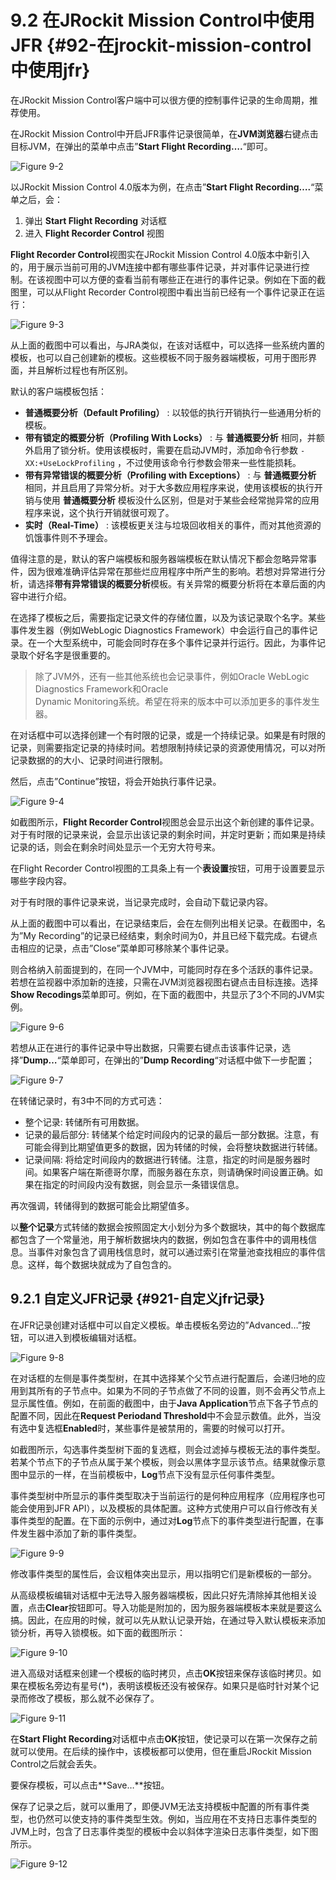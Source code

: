 # 9.2 在JRockit Mission Control中使用JFR {#92-在jrockit-mission-control中使用jfr}

在JRockit Mission Control客户端中可以很方便的控制事件记录的生命周期，推荐使用。

在JRockit Mission Control中开启JFR事件记录很简单，在**JVM浏览器**右键点击目标JVM，在弹出的菜单中点击”**Start Flight Recording….**“即可。

![](../images/9-2.jpg "Figure 9-2")

以JRockit Mission Control 4.0版本为例，在点击”**Start Flight Recording….**“菜单之后，会：

1. 弹出
   **Start Flight Recording**
   对话框
2. 进入
   **Flight Recorder Control**
   视图

**Flight Recorder Control**视图实在JRockit Mission Control 4.0版本中新引入的，用于展示当前可用的JVM连接中都有哪些事件记录，并对事件记录进行控制。在该视图中可以方便的查看当前有哪些正在进行的事件记录。例如在下面的截图里，可以从Flight Recorder Control视图中看出当前已经有一个事件记录正在运行：

![](../images/9-3.jpg "Figure 9-3")

从上面的截图中可以看出，与JRA类似，在该对话框中，可以选择一些系统内置的模板，也可以自己创建新的模板。这些模板不同于服务器端模板，可用于图形界面，并且解析过程也有所区别。

默认的客户端模板包括：

* **普通概要分析（Default Profiling）**
  : 以较低的执行开销执行一些通用分析的模板。
* **带有锁定的概要分析（Profiling With Locks）**
  : 与
  **普通概要分析**
  相同，并额外启用了锁分析。使用该模板时，需要在启动JVM时，添加命令行参数
  `-XX:+UseLockProfiling`
  ，不过使用该命令行参数会带来一些性能损耗。
* **带有异常错误的概要分析（Profiling with Exceptions）**
  : 与
  **普通概要分析**
  相同，并且启用了异常分析。对于大多数应用程序来说，使用该模板的执行开销与使用
  **普通概要分析**
  模板没什么区别，但是对于某些会经常抛异常的应用程序来说，这个执行开销就很可观了。
* **实时（Real-Time）**
  : 该模板更关注与垃圾回收相关的事件，而对其他资源的饥饿事件则不予理会。

值得注意的是，默认的客户端模板和服务器端模板在默认情况下都会忽略异常事件，因为很难准确评估异常在那些烂应用程序中所产生的影响。若想对异常进行分析，请选择**带有异常错误的概要分析**模板。有关异常的概要分析将在本章后面的内容中进行介绍。

在选择了模板之后，需要指定记录文件的存储位置，以及为该记录取个名字。某些事件发生器（例如WebLogic Diagnostics Framework）中会运行自己的事件记录。在一个大型系统中，可能会同时存在多个事件记录并行运行。因此，为事件记录取个好名字是很重要的。

> 除了JVM外，还有一些其他系统也会记录事件，例如Oracle WebLogic Diagnostics Framework和Oracle  
> Dynamic Monitoring系统。希望在将来的版本中可以添加更多的事件发生器。

在对话框中可以选择创建一个有时限的记录，或是一个持续记录。如果是有时限的记录，则需要指定记录的持续时间。若想限制持续记录的资源使用情况，可以对所记录数据的的大小、记录时间进行限制。

然后，点击”Continue”按钮，将会开始执行事件记录。

![](../images/9-4.jpg "Figure 9-4")

如截图所示，**Flight Recorder Control**视图总会显示出这个新创建的事件记录。对于有时限的记录来说，会显示出该记录的剩余时间，并定时更新；而如果是持续记录的话，则会在剩余时间处显示一个无穷大符号来。

在Flight Recorder Control视图的工具条上有一个**表设置**按钮，可用于设置要显示哪些字段内容。

对于有时限的事件记录来说，当记录完成时，会自动下载记录内容。

从上面的截图中可以看出，在记录结束后，会在左侧列出相关记录。在截图中，名为”My Recording”的记录已经结束，剩余时间为0，并且已经下载完成。右键点击相应的记录，点击”Close”菜单即可移除某个事件记录。

则合格纳入前面提到的，在同一个JVM中，可能同时存在多个活跃的事件记录。若想在监视器中添加新的连接，只需在JVM浏览器视图右键点击目标连接。选择**Show Recodings**菜单即可。例如，在下面的截图中，共显示了3个不同的JVM实例。

![](../images/9-6.jpg "Figure 9-6")

若想从正在进行的事件记录中导出数据，只需要右键点击该事件记录，选择”**Dump…**“菜单即可，在弹出的”**Dump Recording**“对话框中做下一步配置；

![](../images/9-7.jpg "Figure 9-7")

在转储记录时，有3中不同的方式可选：

* 整个记录: 转储所有可用数据。
* 记录的最后部分: 转储某个给定时间段内的记录的最后一部分数据。注意，有可能会得到比期望值更多的数据，因为转储的时候，会将整块数据进行转储。
* 记录间隔: 将给定时间段内的数据进行转储。注意，指定的时间是服务器时间。如果客户端在斯德哥尔摩，而服务器在东京，则请确保时间设置正确。如果在指定的时间段内没有数据，则会显示一条错误信息。

再次强调，转储得到的数据可能会比期望值多。

以**整个记录**方式转储的数据会按照固定大小划分为多个数据块，其中的每个数据库都包含了一个常量池，用于解析数据块内的数据，例如包含在事件中的调用栈信息。当事件对象包含了调用栈信息时，就可以通过索引在常量池查找相应的事件信息。这样，每个数据块就成为了自包含的。



## 9.2.1 自定义JFR记录 {#921-自定义jfr记录}

在JFR记录创建对话框中可以自定义模板。单击模板名旁边的”Advanced…”按钮，可以进入到模板编辑对话框。

![](../images/9-8.jpg "Figure 9-8")

在对话框的左侧是事件类型树，在其中选择某个父节点进行配置后，会递归地的应用到其所有的子节点中。如果为不同的子节点做了不同的设置，则不会再父节点上显示属性值。例如，在前面的截图中，由于**Java Application**节点下各子节点的配置不同，因此在**Request Periodand Threshold**中不会显示数值。此外，当没有选中复选框**Enabled**时，某些事件是被禁用的，需要的时候可以打开。

如截图所示，勾选事件类型树下面的复选框，则会过滤掉与模板无法的事件类型。若某个节点下的子节点从属于某个模板，则会以黑体字显示该节点。结果就像示意图中显示的一样，在当前模板中，**Log**节点下没有显示任何事件类型。

事件类型树中所显示的事件类型取决于当前运行的是何种应用程序（应用程序也可能会使用到JFR API），以及模板的具体配置。这种方式使用户可以自行修改有关事件类型的配置。在下面的示例中，通过对**Log**节点下的事件类型进行配置，在事件发生器中添加了新的事件类型。

![](../images/9-9.jpg "Figure 9-9")

修改事件类型的属性后，会议粗体突出显示，用以指明它们是新模板的一部分。

从高级模板编辑对话框中无法导入服务器端模板，因此只好先清除掉其他相关设置，点击**Clear**按钮即可。导入功能是附加的，因为服务器端模板本来就是要这么搞。因此，在应用的时候，就可以先从默认记录开始，在通过导入默认模板来添加锁分析，再导入锁模板。如下面的截图所示：

![](../images/9-10.jpg "Figure 9-10")

进入高级对话框来创建一个模板的临时拷贝，点击**OK**按钮来保存该临时拷贝。如果在模板名旁边有星号\(\*\)，表明该模板还没有被保存。如果只是临时针对某个记录而修改了模板，那么就不必保存了。

![](../images/9-11.jpg "Figure 9-11")

在**Start Flight Recording**对话框中点击**OK**按钮，使记录可以在第一次保存之前就可以使用。在后续的操作中，该模板都可以使用，但在重启JRockit Mission Control之后就会丢失。

要保存模板，可以点击**Save…**按钮。

保存了记录之后，就可以重用了，即便JVM无法支持模板中配置的所有事件类型，也仍然可以使支持的事件类型生效。例如，当应用在不支持日志事件类型的JVM上时，包含了日志事件类型的模板中会以斜体字渲染日志事件类型，如下图所示。

![](../images/9-12.jpg "Figure 9-12")

